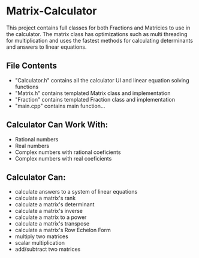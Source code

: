 # Matrix-Calculator
This project contains full classes for both Fractions and Matricies to use in the calculator.
The matrix class has optimizations such as multi threading for multiplication and uses
the fastest methods for calculating determinants and answers to linear equations.

## File Contents
  - "Calculator.h" contains all the calculator UI and linear equation solving functions
  - "Matrix.h" contains templated Matrix class and implementation
  - "Fraction" contains templated Fraction class and implementation
  - "main.cpp" contains main function...

## Calculator Can Work With:
  - Rational numbers
  - Real numbers
  - Complex numbers with rational coeficients
  - Complex numbers with real coeficients

## Calculator Can:
  - calculate answers to a system of linear equations
  - calculate a matrix's rank
  - calculate a matrix's determinant
  - calculate a matrix's inverse
  - calculate a matrix to a power
  - calculate a matrix's transpose
  - calculate a matrix's Row Echelon Form
  - multiply two matrices
  - scalar multiplication
  - add/subtract two matrices
